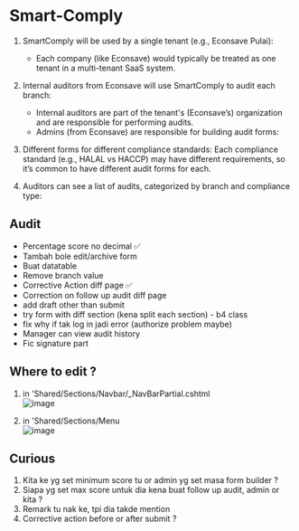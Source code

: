 # Smart-Comply

1. SmartComply will be used by a single tenant (e.g., Econsave Pulai):
   - Each company (like Econsave) would typically be treated as one tenant in a multi-tenant SaaS system.

2. Internal auditors from Econsave will use SmartComply to audit each branch:
   - Internal auditors are part of the tenant's (Econsave’s) organization and are responsible for performing audits.
   - Admins (from Econsave) are responsible for building audit forms:

3. Different forms for different compliance standards:
   Each compliance standard (e.g., HALAL vs HACCP) may have different requirements, so it’s common to have different audit forms for each.

4. Auditors can see a list of audits, categorized by branch and compliance type:


## Audit

- Percentage score no decimal ✅
- Tambah bole edit/archive form 
- Buat datatable 
- Remove branch value
- Corrective Action diff page ✅
- Correction on follow up audit diff page 
- add draft other than submit
- try form with diff section (kena split each section) - b4 class
- fix why if tak log in jadi error (authorize problem maybe)
- Manager can view audit history
- Fic signature part 

## Where to edit ?
1. in 'Shared/Sections/Navbar/_NavBarPartial.cshtml <br>
![image](https://github.com/user-attachments/assets/1ece39e3-6537-4156-9cd4-5a67dbaccf81)

2. in 'Shared/Sections/Menu <br>
![image](https://github.com/user-attachments/assets/cfd837a1-c3d7-4a4a-a75a-ac1f58743d1d)

## Curious
1. Kita ke yg set minimum score tu or admin yg set masa form builder ?
2. Siapa yg set max score untuk dia kena buat follow up audit, admin or kita ?
3. Remark tu nak ke, tpi dia takde mention 
4. Corrective action before or after submit ?
